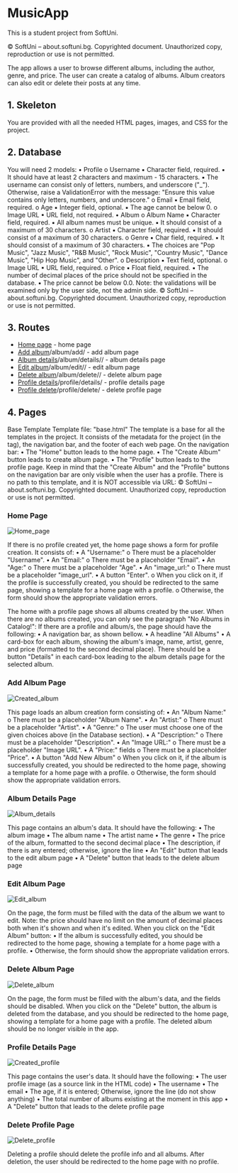 # MusicApp
This is a student project from SoftUni.


© SoftUni – about.softuni.bg. Copyrighted document. Unauthorized copy, reproduction or use is not permitted.

The app allows a user to browse different albums, including the author, genre, and price. The user can create a
catalog of albums. Album creators can also edit or delete their posts at any time.
## 1. Skeleton
You are provided with all the needed HTML pages, images, and CSS for the project.
## 2. Database
You will need 2 models:
• Profile
o Username
▪ Character field, required.
▪ It should have at least 2 characters and maximum - 15 characters.
▪ The username can consist only of letters, numbers, and underscore ("_"). Otherwise, raise
a ValidationError with the message: "Ensure this value contains only letters,
numbers, and underscore."
o Email
▪ Email field, required.
o Age
▪ Integer field, optional.
▪ The age cannot be below 0.
o Image URL
▪ URL field, not required.
• Album
o Album Name
▪ Character field, required.
▪ All album names must be unique.
▪ It should consist of a maximum of 30 characters.
o Artist
▪ Character field, required.
▪ It should consist of a maximum of 30 characters.
o Genre
▪ Char field, required.
▪ It should consist of a maximum of 30 characters.
▪ The choices are "Pop Music", "Jazz Music", "R&B Music", "Rock Music",
"Country Music", "Dance Music", "Hip Hop Music", and "Other".
o Description
▪ Text field, optional.
o Image URL
▪ URL field, required.
o Price
▪ Float field, required.
▪ The number of decimal places of the price should not be specified in the database.
▪ The price cannot be below 0.0.
Note: the validations will be examined only by the user side, not the admin side.
© SoftUni – about.softuni.bg. Copyrighted document. Unauthorized copy, reproduction or use is not permitted.


## 3. Routes
- [Home page](https://music-app-n6cm.onrender.com) - home page
- [Add album](https://music-app-n6cm.onrender.com)/album/add/ - add album page
- [Album details](https://music-app-n6cm.onrender.com)/album/details/<id>/ - album details page
- [Edit album](https://music-app-n6cm.onrender.com)/album/edit/<id>/ - edit album page
- [Delete album](https://music-app-n6cm.onrender.com)/album/delete/<id>/ - delete album page
- [Profile details](https://music-app-n6cm.onrender.com)/profile/details/ - profile details page
- [Profile delete](https://music-app-n6cm.onrender.com)/profile/delete/ - delete profile page
## 4. Pages
Base Template
Template file: "base.html"
The template is a base for all the templates in the project. It consists of the metadata for the project (in the <head>
tag), the navigation bar, and the footer of each web page. On the navigation bar:
• The "Home" button leads to the home page.
• The "Create Album" button leads to create album page.
• The "Profile" button leads to the profile page.
Keep in mind that the "Create Album" and the "Profile" buttons on the navigation bar are only visible when
the user has a profile.
There is no path to this template, and it is NOT accessible via URL:
© SoftUni – about.softuni.bg. Copyrighted document. Unauthorized copy, reproduction or use is not permitted.


### Home Page 
![Home_page](https://github.com/ivanmarinoff/Music-App/assets/107050101/db3b7cb6-9c37-4dec-8b9a-b51fa080adb3)

If there is no profile created yet, the home page shows a form for profile creation. It consists of:
• A "Username:"
o There must be a placeholder "Username".
• An "Email:"
o There must be a placeholder "Email".
• An "Age:"
o There must be a placeholder "Age".
• An "image_url:"
o There must be a placeholder "image_url".
• A button "Enter".
o When you click on it, if the profile is successfully created, you should be redirected to the same
page, showing a template for a home page with a profile.
o Otherwise, the form should show the appropriate validation errors.

The home with a profile page shows all albums created by the user. When there are no albums created, you can
only see the paragraph "No Albums in Catalog!":
If there are a profile and album/s, the page should have the following:
• A navigation bar, as shown bellow.
• A headline "All Albums"
• A card-box for each album, showing the album's image, name, artist, genre, and price (formatted to the
second decimal place). There should be a button "Details" in each card-box leading to the album details
page for the selected album.

### Add Album Page
![Created_album](https://github.com/ivanmarinoff/Music-App/assets/107050101/e51807da-5ae2-4da1-bd88-64c80491c909)

This page loads an album creation form consisting of:
• An "Album Name:"
o There must be a placeholder "Album Name".
• An "Artist:"
o There must be a placeholder "Artist".
• A "Genre:"
o The user must choose one of the given choices above (in the Database section).
• A "Description:"
o There must be a placeholder "Description".
• An "Image URL:"
o There must be a placeholder "Image URL".
• A "Price:" fields
o There must be a placeholder "Price".
• A button "Add New Album"
o When you click on it, if the album is successfully created, you should be redirected to the home
page, showing a template for a home page with a profile.
o Otherwise, the form should show the appropriate validation errors.

### Album Details Page 
![Album_details](https://github.com/ivanmarinoff/Music-App/assets/107050101/55bcb56a-5ec5-455b-86e3-5047f1474e62)

This page contains an album's data. It should have the following:
• The album image
• The album name
• The artist name
• The genre
• The price of the album, formatted to the second decimal place
• The description, if there is any entered; otherwise, ignore the line
• An "Edit" button that leads to the edit album page
• A "Delete" button that leads to the delete album page

### Edit Album Page 
![Edit_album](https://github.com/ivanmarinoff/Music-App/assets/107050101/b59af67c-0a1c-4198-9480-ad3eff71f9b7)

On the page, the form must be filled with the data of the album we want to edit.
Note: the price should have no limit on the amount of decimal places both when it's shown and when it's edited.
When you click on the "Edit Album" button:
• If the album is successfully edited, you should be redirected to the home page, showing a template for a
home page with a profile.
• Otherwise, the form should show the appropriate validation errors.

### Delete Album Page 
![Delete_album](https://github.com/ivanmarinoff/Music-App/assets/107050101/0c3c9e9f-689d-4e43-bab3-8938347e51a4)

On the page, the form must be filled with the album's data, and the fields should be disabled. When you click on
the "Delete" button, the album is deleted from the database, and you should be redirected to the home page,
showing a template for a home page with a profile.
The deleted album should be no longer visible in the app.

### Profile Details Page 
![Created_profile](https://github.com/ivanmarinoff/Music-App/assets/107050101/843e7446-e79f-4452-93bb-d88741713996)

This page contains the user's data. It should have the following:
• The user profile image (as a source link in the HTML code)
• The username
• The email
• The age, if it is entered; Otherwise, ignore the line (do not show anything)
• The total number of albums existing at the moment in this app
• A "Delete" button that leads to the delete profile page

### Delete Profile Page 
![Delete_profile](https://github.com/ivanmarinoff/Music-App/assets/107050101/655ad7b4-f53c-47eb-8328-c273523c7edf)

Deleting a profile should delete the profile info and all albums. After deletion, the user should be redirected to the
home page with no profile.

